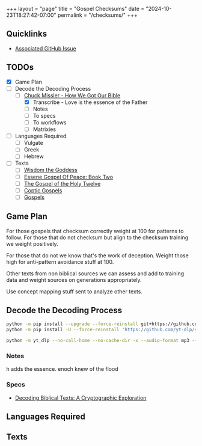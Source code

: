 +++
layout = "page"
title = "Gospel Checksums"
date = "2024-10-23T18:27:42-07:00"
permalink = "/checksums/"
+++

## Quicklinks

- [Associated GitHub Issue](https://github.com/johnandersen777/johnandersen777.github.io/issues/1)

## TODOs

- [x] Game Plan
- [ ] Decode the Decoding Process
  - [ ] [Chuck Missler - How We Got Our Bible](https://www.youtube.com/watch?v=5ZsZLDWWZMs)
    - [x] Transcribe - Love is the essence of the Father
    - [ ] Notes
    - [ ] To specs
    - [ ] To workflows
    - [ ] Matrixies
- [ ] Languages Required
  - [ ] Vulgate
  - [ ] Greek
  - [ ] Hebrew
- [ ] Texts
  - [ ] [Wisdom the Goddess](http://thenazareneway.com/Wisdom%20the%20Goddess.htm)
  - [ ] [Essene Gospel Of Peace: Book Two](https://www.essene.com/GospelOfPeace/peace2.html)
  - [ ] [The Gospel of the Holy Twelve](http://gospelofholytwelve.blogspot.com/)
  - [ ] [Coptic Gospels](https://www.gospels.net)
  - [ ] [Gospels](https://www.gutenberg.org/cache/epub/10/pg10.txt)

## Game Plan

For those gospels that checksum correctly weight at 100 for patterns to follow.
For those that do not checksum but align to the checksum training we weight positively.

For those that do not we know that's the work of deception. Weight those high for anti-pattern avoidance stuff at 100.

Other texts from non biblical sources we can assess and add to training data and weight sources on generations appropriately.

Use concept mapping stuff sent to analyze other texts.

## Decode the Decoding Process

```bash
python -m pip install --upgrade --force-reinstall git+https://github.com/openai/whisper.git
python -m pip install -U --force-reinstall 'https://github.com/yt-dlp/yt-dlp/archive/refs/heads/master.zip#egg=yt-dlp'

python -m yt_dlp --no-call-home --no-cache-dir -x --audio-format mp3 --add-metadata --audio-quality 0 --restrict-filenames --ignore-errors 'https://www.youtube.com/watch?v=5ZsZLDWWZMs'
```

### Notes

h adds the essence. enoch knew of the flood

### Specs

- [Decoding Biblical Texts: A Cryptographic Exploration](/decoding_biblical_texts_cryptographic_focus/)

## Languages Required

## Texts
